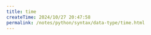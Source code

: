```yaml
---
title: time
createTime: 2024/10/27 20:47:58
permalink: /notes/python/syntax/data-type/time.html
---
```

